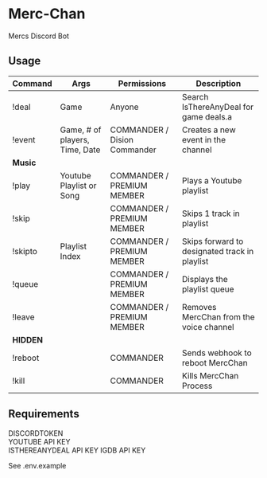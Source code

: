 # Merc-Chan

Mercs Discord Bot

## Usage

| Command | Args                             | Permissions                  | Description                                   |
| ------- | -------------------------------- | ---------------------------- | --------------------------------------------- |
| !deal      | Game                             | Anyone                       | Search IsThereAnyDeal for game deals.a        |
| !event     | Game, # of players, Time, Date   | COMMANDER / Dision Commander | Creates a new event in the channel            |
| **Music**  |                                  |                              |                                               |
| !play      | Youtube Playlist or Song         | COMMANDER / PREMIUM MEMBER   | Plays a Youtube playlist                      |
| !skip      |                                  | COMMANDER / PREMIUM MEMBER   | Skips 1 track in playlist                     |
| !skipto    | Playlist Index                   | COMMANDER / PREMIUM MEMBER   | Skips forward to designated track in playlist |
| !queue     |                                  | COMMANDER / PREMIUM MEMBER   | Displays the playlist queue                   |
| !leave     |                                  | COMMANDER / PREMIUM MEMBER   | Removes MercChan from the voice channel       |
| **HIDDEN** |                                  |                              |                                               |
| !reboot    |                                  | COMMANDER                    | Sends webhook to reboot MercChan              |
| !kill      |                                  | COMMANDER                    | Kills MercChan Process                        |

## Requirements

DISCORDTOKEN  
YOUTUBE API KEY  
ISTHEREANYDEAL API KEY
IGDB API KEY

See .env.example
